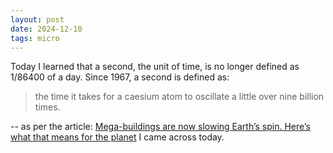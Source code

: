 ```yaml
---
layout: post
date: 2024-12-10
tags: micro
---
```


Today I learned that a second, the unit of time, is no longer defined as 1/86400 of a day. Since 1967, a second is defined as:

> the time it takes for a caesium atom to oscillate a little over nine billion times.

-- as per the article: [Mega-buildings are now slowing Earth’s spin. Here’s what that means for the planet](https://www.sciencefocus.com/news/human-structures-slowing-earths-spin) I came across today.
